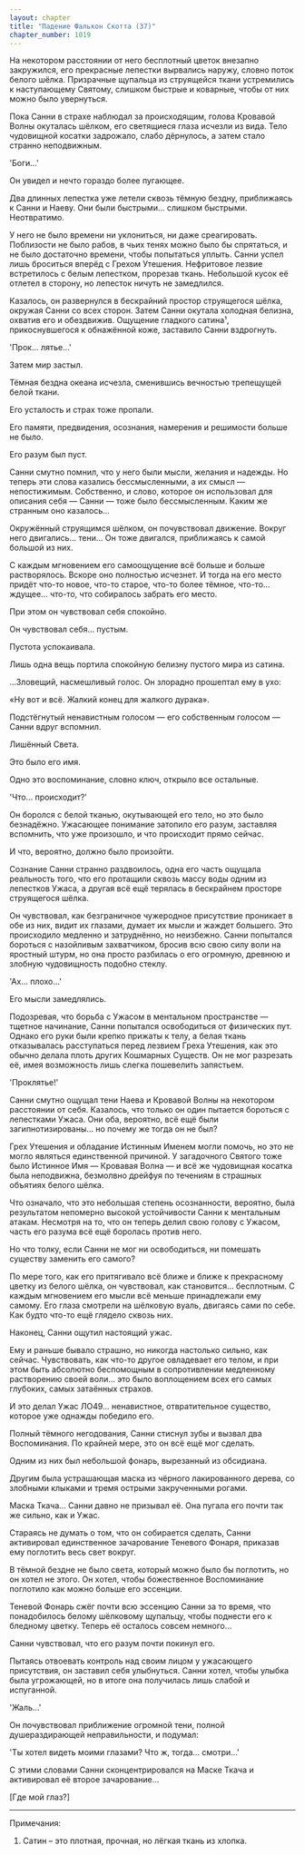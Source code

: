 ```yaml
---
layout: chapter
title: "Падение Фалькон Скотта (37)"
chapter_number: 1019
---
```


На некотором расстоянии от него бесплотный цветок внезапно закружился, его прекрасные лепестки вырвались наружу, словно поток белого шёлка. Призрачные щупальца из струящейся ткани устремились к наступающему Святому, слишком быстрые и коварные, чтобы от них можно было увернуться.

Пока Санни в страхе наблюдал за происходящим, голова Кровавой Волны окуталась шёлком, его светящиеся глаза исчезли из вида. Тело чудовищной косатки задрожало, слабо дёрнулось, а затем стало странно неподвижным.

'Боги...'

Он увидел и нечто гораздо более пугающее.

Два длинных лепестка уже летели сквозь тёмную бездну, приближаясь к Санни и Наеву. Они были быстрыми... слишком быстрыми. Неотвратимо.

У него не было времени ни уклониться, ни даже среагировать. Поблизости не было рабов, в чьих тенях можно было бы спрятаться, и не было достаточно времени, чтобы попытаться уплыть. Санни успел лишь броситься вперёд с Грехом Утешения. Нефритовое лезвие встретилось с белым лепестком, прорезав ткань. Небольшой кусок её отлетел в сторону, но лепесток ничуть не замедлился.

Казалось, он развернулся в бескрайний простор струящегося шёлка, окружая Санни со всех сторон. Затем Санни окутала холодная белизна, охватив его и обездвижив. Ощущение гладкого сатина¹, прикоснувшегося к обнажённой коже, заставило Санни вздрогнуть.

'Прок... лятье...'

Затем мир застыл.

Тёмная бездна океана исчезла, сменившись вечностью трепещущей белой ткани.

Его усталость и страх тоже пропали.

Его памяти, предвидения, осознания, намерения и решимости больше не было.

Его разум был пуст.

Санни смутно помнил, что у него были мысли, желания и надежды. Но теперь эти слова казались бессмысленными, а их смысл — непостижимым. Собственно, и слово, которое он использовал для описания себя — Санни — тоже было бессмысленным. Каким же странным оно казалось...

Окружённый струящимся шёлком, он почувствовал движение. Вокруг него двигались... тени... Он тоже двигался, приближаясь к самой большой из них.

С каждым мгновением его самоощущение всё больше и больше растворялось. Вскоре оно полностью исчезнет. И тогда на его место придёт что-то новое, что-то старое, что-то более тёмное, что-то... ждущее... что-то, что собиралось забрать его место.

При этом он чувствовал себя спокойно.

Он чувствовал себя... пустым.

Пустота успокаивала.

Лишь одна вещь портила спокойную белизну пустого мира из сатина.

...Зловещий, насмешливый голос. Он злорадно прошептал ему в ухо:

«Ну вот и всё. Жалкий конец для жалкого дурака».

Подстёгнутый ненавистным голосом — его собственным голосом — Санни вдруг вспомнил.

Лишённый Света.

Это было его имя.

Одно это воспоминание, словно ключ, открыло все остальные.

'Что... происходит?'

Он боролся с белой тканью, окутывающей его тело, но это было безнадёжно. Ужасающее понимание затопило его разум, заставляя вспомнить, что уже произошло, и что происходит прямо сейчас.

И что, вероятно, должно было произойти.

Сознание Санни странно раздвоилось, одна его часть ощущала реальность того, что его протащили сквозь массу воды одним из лепестков Ужаса, а другая всё ещё терялась в бескрайнем просторе струящегося шёлка.

Он чувствовал, как безграничное чужеродное присутствие проникает в обе из них, видит их глазами, думает их мысли и жаждет большего. Это происходило медленно и затруднённо, но неизбежно. Санни попытался бороться с назойливым захватчиком, бросив всю свою силу воли на яростный штурм, но она просто разбилась о его огромную, древнюю и злобную чудовищность подобно стеклу.

'Ах... плохо...'

Его мысли замедлялись.

Подозревая, что борьба с Ужасом в ментальном пространстве — тщетное начинание, Санни попытался освободиться от физических пут. Однако его руки были крепко прижаты к телу, а белая ткань отказывалась расступаться перед лезвием Греха Утешения, как это обычно делала плоть других Кошмарных Существ. Он не мог разрезать её, имея возможность лишь слегка пошевелить запястьем.

'Проклятье!'

Санни смутно ощущал тени Наева и Кровавой Волны на некотором расстоянии от себя. Казалось, что только он один пытается бороться с лепестками Ужаса. Они оба, вероятно, всё ещё были загипнотизированы... но почему же тогда он не был?

Грех Утешения и обладание Истинным Именем могли помочь, но это не могло являться единственной причиной. У загадочного Святого тоже было Истинное Имя — Кровавая Волна — и всё же чудовищная косатка была неподвижна, безмолвно дрейфуя по течениям в страшных объятиях белого шёлка.

Что означало, что это небольшая степень осознанности, вероятно, была результатом непомерно высокой устойчивости Санни к ментальным атакам. Несмотря на то, что он теперь делил свою голову с Ужасом, часть его разума всё ещё боролась против него.

Но что толку, если Санни не мог ни освободиться, ни помешать существу заменить его самого?

По мере того, как его притягивало всё ближе и ближе к прекрасному цветку из белого шёлка, он чувствовал, как становится... бесплотным. С каждым мгновением его мысли всё меньше принадлежали ему самому. Его глаза смотрели на шёлковую вуаль, двигаясь сами по себе. Как будто что-то ещё глядело сквозь них.

Наконец, Санни ощутил настоящий ужас.

Ему и раньше бывало страшно, но никогда настолько сильно, как сейчас. Чувствовать, как что-то другое овладевает его телом, и при этом быть абсолютно беспомощным в сопротивлении медленному растворению своей воли... это было воплощением всех его самых глубоких, самых затаённых страхов.

И это делал Ужас ЛО49... ненавистное, отвратительное существо, которое уже однажды победило его.

Полный тёмного негодования, Санни стиснул зубы и вызвал два Воспоминания. По крайней мере, это он всё ещё мог сделать.

Одним из них был небольшой фонарь, вырезанный из обсидиана.

Другим была устрашающая маска из чёрного лакированного дерева, со злобными клыками и тремя острыми закрученными рогами.

Маска Ткача... Санни давно не призывал её. Она пугала его почти так же сильно, как и Ужас.

Стараясь не думать о том, что он собирается сделать, Санни активировал единственное зачарование Теневого Фонаря, приказав ему поглотить весь свет вокруг.

В тёмной бездне не было света, который можно было бы поглотить, но он хотел не этого. Он хотел, чтобы божественное Воспоминание поглотило как можно больше его эссенции.

Теневой Фонарь сжёг почти всю эссенцию Санни за то время, что понадобилось белому шёлковому щупальцу, чтобы поднести его к бледному цветку. Теперь её осталось совсем немного...

Санни чувствовал, что его разум почти покинул его.

Пытаясь отвоевать контроль над своим лицом у ужасающего присутствия, он заставил себя улыбнуться. Санни хотел, чтобы улыбка была угрожающей, но в итоге она получилась лишь слабой и испуганной.

'Жаль...'

Он почувствовал приближение огромной тени, полной душераздирающей неправильности, и подумал:

'Ты хотел видеть моими глазами? Что ж, тогда... смотри...'

С этими словами Санни сконцентрировался на Маске Ткача и активировал её второе зачарование...

[Где мой глаз?]

***

Примечания:

1. Сатин – это плотная, прочная, но лёгкая ткань из хлопка.